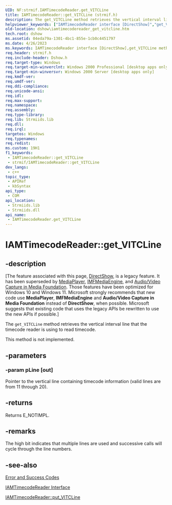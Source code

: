 ```yaml
---
UID: NF:strmif.IAMTimecodeReader.get_VITCLine
title: IAMTimecodeReader::get_VITCLine (strmif.h)
description: The get_VITCLine method retrieves the vertical interval line that the timecode reader is using to read timecode.
helpviewer_keywords: ["IAMTimecodeReader interface [DirectShow]","get_VITCLine method","IAMTimecodeReader.get_VITCLine","IAMTimecodeReader::get_VITCLine","IAMTimecodeReaderget_VITCLine","dshow.iamtimecodereader_get_vitcline","get_VITCLine","get_VITCLine method [DirectShow]","get_VITCLine method [DirectShow]","IAMTimecodeReader interface","strmif/IAMTimecodeReader::get_VITCLine"]
old-location: dshow\iamtimecodereader_get_vitcline.htm
tech.root: dshow
ms.assetid: 04eda79a-1301-4bc1-855e-1cb0c4451797
ms.date: 4/26/2023
ms.keywords: IAMTimecodeReader interface [DirectShow],get_VITCLine method, IAMTimecodeReader.get_VITCLine, IAMTimecodeReader::get_VITCLine, IAMTimecodeReaderget_VITCLine, dshow.iamtimecodereader_get_vitcline, get_VITCLine, get_VITCLine method [DirectShow], get_VITCLine method [DirectShow],IAMTimecodeReader interface, strmif/IAMTimecodeReader::get_VITCLine
req.header: strmif.h
req.include-header: Dshow.h
req.target-type: Windows
req.target-min-winverclnt: Windows 2000 Professional [desktop apps only]
req.target-min-winversvr: Windows 2000 Server [desktop apps only]
req.kmdf-ver: 
req.umdf-ver: 
req.ddi-compliance: 
req.unicode-ansi: 
req.idl: 
req.max-support: 
req.namespace: 
req.assembly: 
req.type-library: 
req.lib: Strmiids.lib
req.dll: 
req.irql: 
targetos: Windows
req.typenames: 
req.redist: 
ms.custom: 19H1
f1_keywords:
 - IAMTimecodeReader::get_VITCLine
 - strmif/IAMTimecodeReader::get_VITCLine
dev_langs:
 - c++
topic_type:
 - APIRef
 - kbSyntax
api_type:
 - COM
api_location:
 - Strmiids.lib
 - Strmiids.dll
api_name:
 - IAMTimecodeReader.get_VITCLine
---
```


# IAMTimecodeReader::get_VITCLine


## -description

\[The feature associated with this page, [DirectShow](/windows/win32/directshow/directshow), is a legacy feature. It has been superseded by [MediaPlayer](/uwp/api/Windows.Media.Playback.MediaPlayer), [IMFMediaEngine](/windows/win32/api/mfmediaengine/nn-mfmediaengine-imfmediaengine), and [Audio/Video Capture in Media Foundation](windows/win32/medfound/audio-video-capture-in-media-foundation). Those features have been optimized for Windows 10 and Windows 11. Microsoft strongly recommends that new code use **MediaPlayer**, **IMFMediaEngine** and **Audio/Video Capture in Media Foundation** instead of **DirectShow**, when possible. Microsoft suggests that existing code that uses the legacy APIs be rewritten to use the new APIs if possible.\]

The <code>get_VITCLine</code> method retrieves the vertical interval line that the timecode reader is using to read timecode.



This method is not implemented.

## -parameters

### -param pLine [out]

Pointer to the vertical line containing timecode information (valid lines are from 11 through 20).

## -returns

Returns E_NOTIMPL.

## -remarks

The high bit indicates that multiple lines are used and successive calls will cycle through the line numbers.

## -see-also

<a href="/windows/desktop/DirectShow/error-and-success-codes">Error and Success Codes</a>



<a href="/windows/desktop/api/strmif/nn-strmif-iamtimecodereader">IAMTimecodeReader Interface</a>



<a href="/windows/desktop/api/strmif/nf-strmif-iamtimecodereader-put_vitcline">IAMTimecodeReader::put_VITCLine</a>